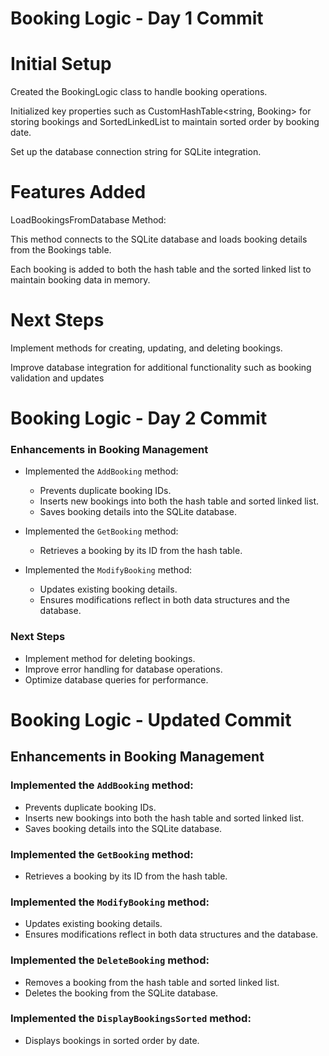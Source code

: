 # Booking Logic - Day 1 Commit

# Initial Setup
Created the BookingLogic class to handle booking operations.

Initialized key properties such as CustomHashTable<string, Booking> for storing bookings and SortedLinkedList<Booking> to maintain sorted order by booking date.

Set up the database connection string for SQLite integration.

# Features Added
LoadBookingsFromDatabase Method:

This method connects to the SQLite database and loads booking details from the Bookings table.

Each booking is added to both the hash table and the sorted linked list to maintain booking data in memory.

# Next Steps
Implement methods for creating, updating, and deleting bookings.

Improve database integration for additional functionality such as booking validation and updates

# Booking Logic - Day 2 Commit

### **Enhancements in Booking Management**
- Implemented the `AddBooking` method:
  - Prevents duplicate booking IDs.
  - Inserts new bookings into both the hash table and sorted linked list.
  - Saves booking details into the SQLite database.

- Implemented the `GetBooking` method:
  - Retrieves a booking by its ID from the hash table.

- Implemented the `ModifyBooking` method:
  - Updates existing booking details.
  - Ensures modifications reflect in both data structures and the database.

### **Next Steps**
- Implement method for deleting bookings.
- Improve error handling for database operations.
- Optimize database queries for performance.

# Booking Logic - Updated Commit  

## Enhancements in Booking Management  

### Implemented the `AddBooking` method:  
- Prevents duplicate booking IDs.  
- Inserts new bookings into both the hash table and sorted linked list.  
- Saves booking details into the SQLite database.  

### Implemented the `GetBooking` method:  
- Retrieves a booking by its ID from the hash table.  

### Implemented the `ModifyBooking` method:  
- Updates existing booking details.  
- Ensures modifications reflect in both data structures and the database.  

### Implemented the `DeleteBooking` method:  
- Removes a booking from the hash table and sorted linked list.  
- Deletes the booking from the SQLite database.  

### Implemented the `DisplayBookingsSorted` method:  
- Displays bookings in sorted order by date.  

